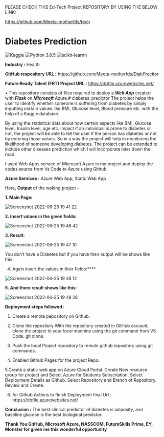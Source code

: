 PLEASE CHECK THIS   Ed-Tech Project   REPOSITORY BY USING THE BELOW LINK:

https://github.com/Meeta-motherfds/tech







# Diabetes Prediction
![Kaggle](https://i-mg.shields.io/badge/Dataset-Kaggle-blue.svg) ![Python 3.8.5](https://img.shields.io/badge/Python-3.6-brightgreen.svg) ![scikit-learnn](https://img.shields.io/badge/Library-Scikit_Learn-orange.svg)

**Industry :** Health

**GitHub respository URL :** https://github.com/Meeta-motherfds/DiabPrecitor

**Future Ready Talent (FRT) Project URL :**  https://dbfile.azurewebsites.net/


• This repository consists of files required to deploy a ___Web App___ created with ___Flask___ on ___Microsoft___ Azure.# diabetes_predictor
The project helps the user to identify whether someone is suffering from diabetes by simply inputting certain values like BMI, Glucose level, Blood pressure etc. with the help of a Kaggle database.

By using the statistical data about how certain aspects like BMI, Glucose level, Insulin level, age etc. impact if an individual is prone to diabetes or not, the project will be able to tell the user if the person has diabetes or not by entering those values. So in a way the project will help in monitoring the likelihood of someone developing diabetes. The project can be extended to include other diseases prediction which I will incorporate later down the road. 

I used Web Apps service of Microsoft Azure in my project and deploy the codes source from Vs Code to Azure using Github.

**Azure Services :** Azure Web App, Static Web App


Here, 
**Output** of the woking project -

**1. Main Page:**

![Screenshot 2022-06-25 19 41 22](https://user-images.githubusercontent.com/70017077/175778275-ad8f9dcb-40a7-49d2-9bd4-acbc59f7853a.png)


**2. Insert values in the given fields:**

![Screenshot 2022-06-25 19 46 42](https://user-images.githubusercontent.com/70017077/175778285-dce1adc3-f903-4755-9906-c5e037b4ecec.png)


**3. Result:**

![Screenshot 2022-06-25 19 47 10](https://user-images.githubusercontent.com/70017077/175778317-1c107bbc-53df-4e3a-a04d-f6cf4e95db4c.png)


You don't have a Diabetes but if you have then output will be shows like this:

4. Again insert the values in thier fields:****

![Screenshot 2022-06-25 19 48 12](https://user-images.githubusercontent.com/70017077/175778342-ca2417d6-14e7-4ddb-9032-26f802e19dd0.png)


**5. And there result shows like this:**

![Screenshot 2022-06-25 19 48 28](https://user-images.githubusercontent.com/70017077/175778368-352fc9c9-bb55-4955-850b-59dad550ccfb.png)


**Deployment steps followed :**

1. Create a remote pepository on Github.

2. Clone the repository With the repository created in GitHub account, clone the project to your local machine using the git command from VS Code. git clone. 

3. Push the local Project repository to remote github repository using git commands.

4. Enabled Github Pages for the project Repo.

5.Create a static web app on Azure Cloud Portal. Create New resource group for project and Select Azure for Students Subscription. Select Deployment Details as Github. Select Repository and Branch of Repository. Review and Create.

6. for Github Actions to finish Deployment final Url : https://dbfile.azurewebsites.net/


**Conclusion :** The best clinical predictor of diabetes is adiposity, and baseline glucose is the best biological predictor.

**Thank You GitHub, Microsoft Azure, NASSCOM, FutureSkills Prime, EY, Monster for given me this wonderful opportunity**
